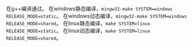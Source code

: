 在g++编译通过。
在windows静态编译，```mingw32-make SYSTEM=windows RELEASE_MODE=static```。
在windows动态编译，```mingw32-make SYSTEM=windows RELEASE_MODE=shared```。
在linux静态编译，```make SYSTEM=linux RELEASE_MODE=static```。
在linux动态编译，```make SYSTEM=linux RELEASE_MODE=shared```。

